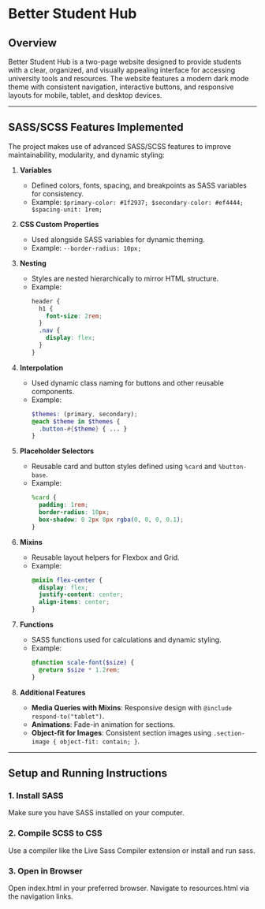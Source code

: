 # Better Student Hub

## Overview

Better Student Hub is a two-page website designed to provide students with a clear, organized, and visually appealing interface for accessing university tools and resources. The website features a modern dark mode theme with consistent navigation, interactive buttons, and responsive layouts for mobile, tablet, and desktop devices.

---

## SASS/SCSS Features Implemented

The project makes use of advanced SASS/SCSS features to improve maintainability, modularity, and dynamic styling:

1. **Variables**

   - Defined colors, fonts, spacing, and breakpoints as SASS variables for consistency.
   - Example: `$primary-color: #1f2937; $secondary-color: #ef4444; $spacing-unit: 1rem;`

2. **CSS Custom Properties**

   - Used alongside SASS variables for dynamic theming.
   - Example: `--border-radius: 10px;`

3. **Nesting**

   - Styles are nested hierarchically to mirror HTML structure.
   - Example:
     ```scss
     header {
       h1 {
         font-size: 2rem;
       }
       .nav {
         display: flex;
       }
     }
     ```

4. **Interpolation**

   - Used dynamic class naming for buttons and other reusable components.
   - Example:
     ```scss
     $themes: (primary, secondary);
     @each $theme in $themes {
       .button-#{$theme} { ... }
     }
     ```

5. **Placeholder Selectors**

   - Reusable card and button styles defined using `%card` and `%button-base`.
   - Example:
     ```scss
     %card {
       padding: 1rem;
       border-radius: 10px;
       box-shadow: 0 2px 8px rgba(0, 0, 0, 0.1);
     }
     ```

6. **Mixins**

   - Reusable layout helpers for Flexbox and Grid.
   - Example:
     ```scss
     @mixin flex-center {
       display: flex;
       justify-content: center;
       align-items: center;
     }
     ```

7. **Functions**

   - SASS functions used for calculations and dynamic styling.
   - Example:
     ```scss
     @function scale-font($size) {
       @return $size * 1.2rem;
     }
     ```

8. **Additional Features**
   - **Media Queries with Mixins**: Responsive design with `@include respond-to("tablet")`.
   - **Animations**: Fade-in animation for sections.
   - **Object-fit for Images**: Consistent section images using `.section-image { object-fit: contain; }`.

---

## Setup and Running Instructions

### 1. Install SASS

Make sure you have SASS installed on your computer.

### 2. Compile SCSS to CSS

Use a compiler like the Live Sass Compiler extension or install and run sass.

### 3. Open in Browser

Open index.html in your preferred browser.
Navigate to resources.html via the navigation links.
